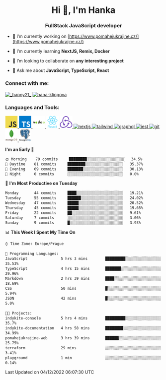 <h1 align="center">Hi 👋, I'm Hanka</h1>
<h3 align="center">FullStack JavaScript developer</h3>

- 🔭 I’m currently working on [https://www.pomahejukrajine.cz/](https://www.pomahejukrajine.cz/)

- 🌱 I’m currently learning **NextJS, Remix, Docker**

- 👯 I’m looking to collaborate on **any interesting project**

- 💬 Ask me about **JavaScript, TypeScript, React**

<h3 align="left">Connect with me:</h3>
<p align="left">
<a href="https://twitter.com/_hanny21_" target="blank"><img align="center" src="https://raw.githubusercontent.com/rahuldkjain/github-profile-readme-generator/master/src/images/icons/Social/twitter.svg" alt="_hanny21_" height="30" width="40" /></a>
<a href="https://linkedin.com/in/hana-klingova" target="blank"><img align="center" src="https://raw.githubusercontent.com/rahuldkjain/github-profile-readme-generator/master/src/images/icons/Social/linked-in-alt.svg" alt="hana-klingova" height="30" width="40" /></a>
</p>

<h3 align="left">Languages and Tools:</h3>
<p align="left"> 
<a href="https://developer.mozilla.org/en-US/docs/Web/JavaScript" target="_blank" rel="noreferrer"> <img src="https://raw.githubusercontent.com/devicons/devicon/master/icons/javascript/javascript-original.svg" alt="javascript" width="40" height="40"/> </a> 
<a href="https://www.typescriptlang.org/" target="_blank" rel="noreferrer"> <img src="https://raw.githubusercontent.com/devicons/devicon/master/icons/typescript/typescript-original.svg" alt="typescript" width="40" height="40"/> </a> 
<a href="https://nodejsorg" target="_blank" rel="noreferrer"> <img src="https://raw.githubusercontent.com/devicons/devicon/master/icons/nodejs/nodejs-original-wordmark.svg" alt="nodejs" width="40" height="40"/> </a> 
<a href="https://reactjs.org/" target="_blank" rel="noreferrer"> <img src="https://raw.githubusercontent.com/devicons/devicon/master/icons/react/react-original-wordmark.svg" alt="react" width="40" height="40"/> </a> 
<a href="https://redux.js.org" target="_blank" rel="noreferrer"> <img src="https://raw.githubusercontent.com/devicons/devicon/master/icons/redux/redux-original.svg" alt="redux" width="40" height="40"/> </a> 
<a href="https://nextjs.org/" target="_blank" rel="noreferrer"> <img src="https://cdn.worldvectorlogo.com/logos/nextjs-2.svg" alt="nextjs" width="40" height="40"/> </a> 
<a href="https://tailwindcss.com/" target="_blank" rel="noreferrer"> <img src="https://www.vectorlogo.zone/logos/tailwindcss/tailwindcss-icon.svg" alt="tailwind" width="40" height="40"/> </a> 
<a href="https://graphql.org" target="_blank" rel="noreferrer"> <img src="https://www.vectorlogo.zone/logos/graphql/graphql-icon.svg" alt="graphql" width="40" height="40"/> </a> 
<a href="https://jestjs.io" target="_blank" rel="noreferrer"> <img src="https://www.vectorlogo.zone/logos/jestjsio/jestjsio-icon.svg" alt="jest" width="40" height="40"/> </a> 
<a href="https://git-scm.com/" target="_blank" rel="noreferrer"> <img src="https://www.vectorlogo.zone/logos/git-scm/git-scm-icon.svg" alt="git" width="40" height="40"/> </a> 
<a href="https://www.mongodb.com/" target="_blank" rel="noreferrer"> <img src="https://raw.githubusercontent.com/devicons/devicon/master/icons/mongodb/mongodb-original-wordmark.svg" alt="mongodb" width="40" height="40"/> </a>  
<a href="https://www.postgresql.org" target="_blank" rel="noreferrer"> <img src="https://raw.githubusercontent.com/devicons/devicon/master/icons/postgresql/postgresql-original-wordmark.svg" alt="postgresql" width="40" height="40"/> </a> 
</p>

<!--START_SECTION:waka-->
**I'm an Early 🐤** 

```text
🌞 Morning    79 commits     ████████░░░░░░░░░░░░░░░░░   34.5% 
🌆 Daytime    81 commits     ████████░░░░░░░░░░░░░░░░░   35.37% 
🌃 Evening    69 commits     ███████░░░░░░░░░░░░░░░░░░   30.13% 
🌙 Night      0 commits      ░░░░░░░░░░░░░░░░░░░░░░░░░   0.0%

```
📅 **I'm Most Productive on Tuesday** 

```text
Monday       44 commits     ████░░░░░░░░░░░░░░░░░░░░░   19.21% 
Tuesday      55 commits     ██████░░░░░░░░░░░░░░░░░░░   24.02% 
Wednesday    47 commits     █████░░░░░░░░░░░░░░░░░░░░   20.52% 
Thursday     45 commits     █████░░░░░░░░░░░░░░░░░░░░   19.65% 
Friday       22 commits     ██░░░░░░░░░░░░░░░░░░░░░░░   9.61% 
Saturday     7 commits      ░░░░░░░░░░░░░░░░░░░░░░░░░   3.06% 
Sunday       9 commits      █░░░░░░░░░░░░░░░░░░░░░░░░   3.93%

```


📊 **This Week I Spent My Time On** 

```text
⌚︎ Time Zone: Europe/Prague

💬 Programming Languages: 
JavaScript               5 hrs 3 mins        █████████░░░░░░░░░░░░░░░░   35.53% 
TypeScript               4 hrs 15 mins       ███████░░░░░░░░░░░░░░░░░░   29.96% 
Markdown                 2 hrs 39 mins       ████░░░░░░░░░░░░░░░░░░░░░   18.69% 
CSS                      50 mins             █░░░░░░░░░░░░░░░░░░░░░░░░   5.94% 
JSON                     42 mins             █░░░░░░░░░░░░░░░░░░░░░░░░   5.0%

🐱‍💻 Projects: 
indykite-console         5 hrs 4 mins        █████████░░░░░░░░░░░░░░░░   35.7% 
indykite-documentation   4 hrs 58 mins       ████████░░░░░░░░░░░░░░░░░   34.99% 
pomahejukrajine-web      3 hrs 39 mins       ██████░░░░░░░░░░░░░░░░░░░   25.75% 
terraform                29 mins             ░░░░░░░░░░░░░░░░░░░░░░░░░   3.41% 
playground               1 min               ░░░░░░░░░░░░░░░░░░░░░░░░░   0.14%

```


 Last Updated on 04/12/2022 06:07:30 UTC
<!--END_SECTION:waka-->
